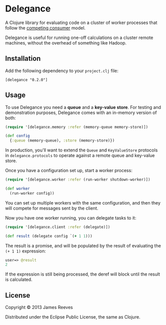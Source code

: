 # Delegance

A Clojure library for evaluating code on a cluster of worker processes
that follow the [competing consumer][1] model.

Delegance is useful for running one-off calculations on a cluster
remote machines, without the overhead of something like Hadoop.

[1]: http://www.enterpriseintegrationpatterns.com/CompetingConsumers.html

## Installation

Add the following dependency to your `project.clj` file:

    [delegance "0.2.0"]

## Usage

To use Delegance you need a **queue** and a **key-value store**. For
testing and demonstration purposes, Delegance comes with an in-memory
version of both:

```clojure
(require '[delegance.memory :refer (memory-queue memory-store)])

(def config
  {:queue (memory-queue), :store (memory-store)})
```

In production, you'll want to extend the `Queue` and `KeyValueStore`
protocols in `delegance.protocols` to operate against a remote queue
and key-value store.

Once you have a configuration set up, start a worker process:

```clojure
(require '[delegance.worker :refer (run-worker shutdown-worker)])

(def worker
  (run-worker config))
```

You can set up multiple workers with the same configuration, and then
they will compete for messages sent by the client.

Now you have one worker running, you can delegate tasks to it:

```clojure
(require '[delegance.client :refer (delegate)])

(def result (delegate config `(+ 1 1)))
```

The result is a promise, and will be populated by the result of
evaluating the `(+ 1 1)` expression:

```clojure
user=> @result
2
```

If the expression is still being processed, the deref will block until
the result is calculated.


## License

Copyright © 2013 James Reeves

Distributed under the Eclipse Public License, the same as Clojure.
